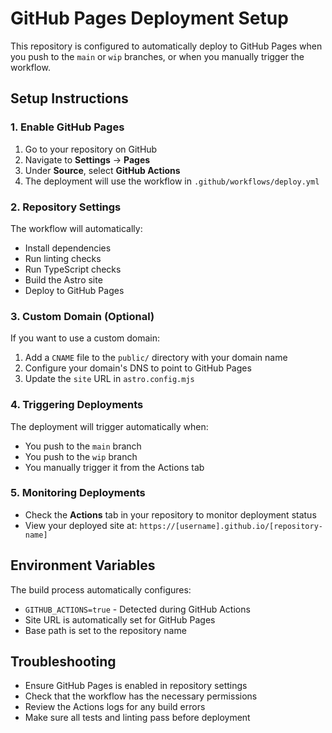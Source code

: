 # GitHub Pages Deployment Setup

This repository is configured to automatically deploy to GitHub Pages when you push to the `main` or `wip` branches, or when you manually trigger the workflow.

## Setup Instructions

### 1. Enable GitHub Pages

1. Go to your repository on GitHub
2. Navigate to **Settings** → **Pages**
3. Under **Source**, select **GitHub Actions**
4. The deployment will use the workflow in `.github/workflows/deploy.yml`

### 2. Repository Settings

The workflow will automatically:

- Install dependencies
- Run linting checks
- Run TypeScript checks
- Build the Astro site
- Deploy to GitHub Pages

### 3. Custom Domain (Optional)

If you want to use a custom domain:

1. Add a `CNAME` file to the `public/` directory with your domain name
2. Configure your domain's DNS to point to GitHub Pages
3. Update the `site` URL in `astro.config.mjs`

### 4. Triggering Deployments

The deployment will trigger automatically when:

- You push to the `main` branch
- You push to the `wip` branch
- You manually trigger it from the Actions tab

### 5. Monitoring Deployments

- Check the **Actions** tab in your repository to monitor deployment status
- View your deployed site at: `https://[username].github.io/[repository-name]`

## Environment Variables

The build process automatically configures:

- `GITHUB_ACTIONS=true` - Detected during GitHub Actions
- Site URL is automatically set for GitHub Pages
- Base path is set to the repository name

## Troubleshooting

- Ensure GitHub Pages is enabled in repository settings
- Check that the workflow has the necessary permissions
- Review the Actions logs for any build errors
- Make sure all tests and linting pass before deployment
